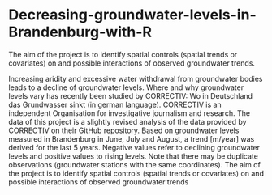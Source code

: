 # Decreasing-groundwater-levels-in-Brandenburg-with-R
The aim of the project is to identify spatial controls (spatial trends or covariates) on and possible interactions of observed groundwater trends.

Increasing aridity and excessive water withdrawal from groundwater bodies leads to a decline of groundwater levels. Where and why groundwater levels vary has recently been studied by CORRECTIV: Wo in Deutschland das Grundwasser sinkt (in german language). CORRECTIV is an independent Organisation for investigative journalism and research.
The data of this project is a slightly revised analysis of the data provided by CORRECTIV on their GitHub repository. Based on groundwater levels measured in Brandenburg in June, July and August, a trend [m/year] was derived for the last 5 years. Negative values refer to declining groundwater levels and positive values to rising levels. Note that there may be duplicate observations (groundwater stations with the same coordinates).
The aim of the project is to identify spatial controls (spatial trends or covariates) on and possible interactions of observed groundwater trends
